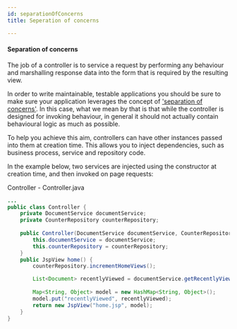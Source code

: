 ```yaml
---
id: separationOfConcerns
title: Seperation of concerns

---
```


#### Separation of concerns


The job of a controller is to service a request by performing any behaviour and marshalling response data into the form that is required by the resulting view. 

In order to write maintainable, testable applications you should be sure to make sure your application leverages the concept of ['separation of concerns'](http://en.wikipedia.org/wiki/Separation_of_concerns).
In this case, what we mean by that is that while the controller is designed for invoking behaviour, in general it should not actually contain behavioural logic as much as possible.

To help you achieve this aim, controllers can have other instances passed into them at creation time.
This allows you to inject dependencies, such as business process, service and repository code.

In the example below, two services are injected using the constructor at creation time, and then invoked on page requests:

Controller - Controller.java

```java
...
public class Controller {
	private DocumentService documentService;
	private CounterRepository counterRepository;
	
	public Controller(DocumentService documentService, CounterRepository counterRepository){
		this.documentService = documentService;
		this.counterRepository = counterRepository;
	}
	public JspView home() {
		counterRepository.incrementHomeViews();

		List<Document> recentlyViewed = documentService.getRecentlyViewedDocuments()
		
		Map<String, Object> model = new HashMap<String, Object>();
		model.put("recentlyViewed", recentlyViewed);
		return new JspView("home.jsp", model);
	}
}
```

